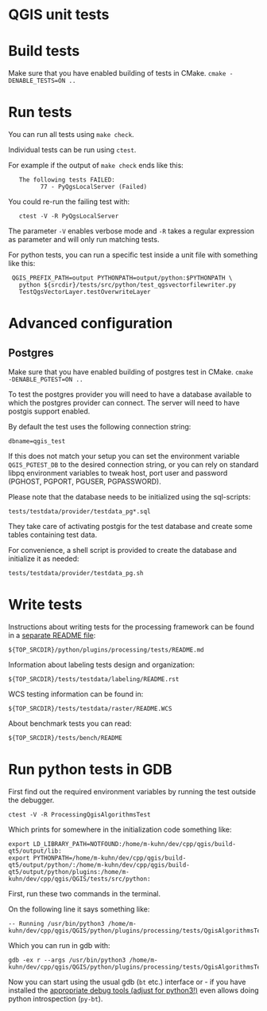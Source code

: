 QGIS unit tests
===============

# Build tests

Make sure that you have enabled building of tests in CMake.
`cmake -DENABLE_TESTS=ON ..`

# Run tests

You can run all tests using `make check`.

Individual tests can be run using `ctest`.

For example if the output of `make check` ends like this:

```
   The following tests FAILED:
         77 - PyQgsLocalServer (Failed)
```

You could re-run the failing test with:

```
   ctest -V -R PyQgsLocalServer
```

The parameter `-V` enables verbose mode and `-R` takes a regular expression as
parameter and will only run matching tests.


For python tests, you can run a specific test inside a unit file
with something like this:

```
 QGIS_PREFIX_PATH=output PYTHONPATH=output/python:$PYTHONPATH \
   python ${srcdir}/tests/src/python/test_qgsvectorfilewriter.py
   TestQgsVectorLayer.testOverwriteLayer
```


# Advanced configuration

## Postgres

Make sure that you have enabled building of postgres test in CMake.
`cmake -DENABLE_PGTEST=ON ..`

To test the postgres provider you will need to have a database available to
which the postgres provider can connect. The server will need to have postgis
support enabled.

By default the test uses the following connection string:

    dbname=qgis_test

If this does not match your setup you can set the environment variable
`QGIS_PGTEST_DB` to the desired connection string, or you can rely
on standard libpq environment variables to tweak host, port user and
password (PGHOST, PGPORT, PGUSER, PGPASSWORD).

Please note that the database needs to be initialized using
the sql-scripts:

    tests/testdata/provider/testdata_pg*.sql

They take care of activating postgis for the test database and
create some tables containing test data.

For convenience, a shell script is provided to create the database
and initialize it as needed:

    tests/testdata/provider/testdata_pg.sh

# Write tests

Instructions about writing tests for the processing framework
can be found in a [separate README file](../python/plugins/processing/tests/README.md):

    ${TOP_SRCDIR}/python/plugins/processing/tests/README.md

Information about labeling tests design and organization:

    ${TOP_SRCDIR}/tests/testdata/labeling/README.rst

WCS testing information can be found in:

    ${TOP_SRCDIR}/tests/testdata/raster/README.WCS

About benchmark tests you can read:

    ${TOP_SRCDIR}/tests/bench/README


# Run python tests in GDB

First find out the required environment variables by running the test outside
the debugger.

    ctest -V -R ProcessingQgisAlgorithmsTest

Which prints for somewhere in the initialization code something like:

    export LD_LIBRARY_PATH=NOTFOUND:/home/m-kuhn/dev/cpp/qgis/build-qt5/output/lib:
    export PYTHONPATH=/home/m-kuhn/dev/cpp/qgis/build-qt5/output/python/:/home/m-kuhn/dev/cpp/qgis/build-qt5/output/python/plugins:/home/m-kuhn/dev/cpp/qgis/QGIS/tests/src/python:

First, run these two commands in the terminal.

On the following line it says something like:

    -- Running /usr/bin/python3 /home/m-kuhn/dev/cpp/qgis/QGIS/python/plugins/processing/tests/QgisAlgorithmsTest.py

Which you can run in gdb with:

    gdb -ex r --args /usr/bin/python3 /home/m-kuhn/dev/cpp/qgis/QGIS/python/plugins/processing/tests/QgisAlgorithmsTest.py

Now you can start using the usual gdb (`bt` etc.) interface or - if you have
installed the [appropriate debug tools (adjust for python3!)](https://wiki.python.org/moin/DebuggingWithGdb)
even allows doing python introspection (`py-bt`).
